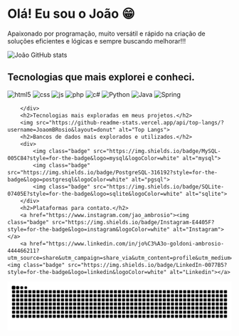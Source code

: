 <!DOCTYPE html>
<html lang="pt-br">
<head>
    <meta charset="UTF-8">
    <meta name="viewport" content="width=device-width, initial-scale=1.0">
</head>
<body>
    <div class="container">
        <h1>Olá! Eu sou o João 😁</h1>
        <p>Apaixonado por programação, muito versátil e rápido na criação de soluções eficientes e lógicas e sempre buscando melhorar!!!</p>
        <img src="https://github-readme-stats.vercel.app/api?username=JoaomBRosio&show_icons=true&theme=dark" alt="João GitHub stats">
        <h2>Tecnologias que mais explorei e conheci.</h2>
        <div>
            <img class="badge" src="https://img.shields.io/badge/HTML5-E34F26?style=for-the-badge&logo=html5&logoColor=white" alt="html5">
            <img class="badge" src="https://img.shields.io/badge/CSS-239120?&style=for-the-badge&logo=css3&logoColor=white" alt="css">
            <img class="badge" src="https://img.shields.io/badge/JavaScript-323330?style=for-the-badge&logo=javascript&logoColor=F7DF1E" alt="js">
            <img class="badge" src="https://img.shields.io/badge/PHP-777BB4?style=for-the-badge&logo=php&logoColor=white" alt="php">
            <img class="badge" src="https://img.shields.io/badge/C%23-239120?style=for-the-badge&logo=c-sharp&logoColor=white" alt="c#">
            <img class="badge" src="https://img.shields.io/badge/Python-FFD43B?style=for-the-badge&logo=python&logoColor=blue" alt="Python">
            <img class="badge" src="https://img.shields.io/badge/Java-ED8B00?style=for-the-badge&logo=openjdk&logoColor=white" alt="Java">
            <img class="badge" src="https://img.shields.io/badge/Spring-6DB33F?style=for-the-badge&logo=spring&logoColor=white" alt="Spring">

        </div>
        <h2>Tecnologias mais exploradas em meus projetos.</h2>
        <img src="https://github-readme-stats.vercel.app/api/top-langs/?username=JoaomBRosio&layout=donut" alt="Top Langs">
        <h2>Bancos de dados mais explorados e utilizados.</h2>
        <div>
            <img class="badge" src="https://img.shields.io/badge/MySQL-005C84?style=for-the-badge&logo=mysql&logoColor=white" alt="mysql">
            <img class="badge" src="https://img.shields.io/badge/PostgreSQL-316192?style=for-the-badge&logo=postgresql&logoColor=white" alt="pgsql">
            <img class="badge" src="https://img.shields.io/badge/SQLite-07405E?style=for-the-badge&logo=sqlite&logoColor=white" alt="sqlite">
        </div>
        <h2>Plataformas para contato.</h2>
        <a href="https://www.instagram.com/jao_ambrosio"><img class="badge" src="https://img.shields.io/badge/Instagram-E4405F?style=for-the-badge&logo=instagram&logoColor=white" alt="Instagram"></a>
        <a href="https://www.linkedin.com/in/jo%C3%A3o-goldoni-ambrosio-444466211?utm_source=share&utm_campaign=share_via&utm_content=profile&utm_medium=android_app"><img class="badge" src="https://img.shields.io/badge/LinkedIn-0077B5?style=for-the-badge&logo=linkedin&logoColor=white" alt="Linkedin"></a>

  <div>
<picture>
  <source media="(prefers-color-scheme: dark)" srcset="https://raw.githubusercontent.com/JoaomBRosio/JoaomBRosio/output/github-contribution-grid-snake-dark.svg">
  <source media="(prefers-color-scheme: light)" srcset="https://raw.githubusercontent.com/JoaomBRosio/JoaomBRosio/output/github-contribution-grid-snake.svg">
  <img alt="github contribution grid snake animation" src="https://raw.githubusercontent.com/JoaomBRosio/JoaomBRosio/output/github-contribution-grid-snake.svg">
</picture>
</div>
</body>
</html>
